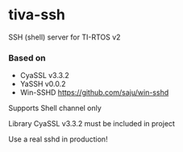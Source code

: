 # tiva-ssh
SSH (shell) server for TI-RTOS v2

### Based on

- CyaSSL v3.3.2
- YaSSH v0.0.2
- Win-SSHD    https://github.com/saju/win-sshd

Supports Shell channel only

Library CyaSSL v3.3.2 must be included in project

Use a real sshd in production!
